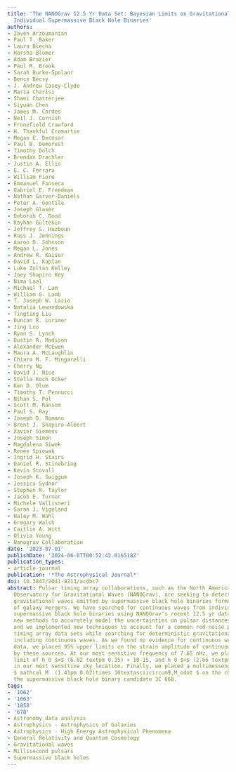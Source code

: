 ```yaml
---
title: 'The NANOGrav 12.5 Yr Data Set: Bayesian Limits on Gravitational Waves from
  Individual Supermassive Black Hole Binaries'
authors:
- Zaven Arzoumanian
- Paul T. Baker
- Laura Blecha
- Harsha Blumer
- Adam Brazier
- Paul R. Brook
- Sarah Burke-Spolaor
- Bence Bécsy
- J. Andrew Casey-Clyde
- Maria Charisi
- Shami Chatterjee
- Siyuan Chen
- James M. Cordes
- Neil J. Cornish
- Fronefield Crawford
- H. Thankful Cromartie
- Megan E. Decesar
- Paul B. Demorest
- Timothy Dolch
- Brendan Drachler
- Justin A. Ellis
- E. C. Ferrara
- William Fiore
- Emmanuel Fonseca
- Gabriel E. Freedman
- Nathan Garver-Daniels
- Peter A. Gentile
- Joseph Glaser
- Deborah C. Good
- Kayhan Gültekin
- Jeffrey S. Hazboun
- Ross J. Jennings
- Aaron D. Johnson
- Megan L. Jones
- Andrew R. Kaiser
- David L. Kaplan
- Luke Zoltan Kelley
- Joey Shapiro Key
- Nima Laal
- Michael T. Lam
- William G. Lamb
- T. Joseph W. Lazio
- Natalia Lewandowska
- Tingting Liu
- Duncan R. Lorimer
- Jing Luo
- Ryan S. Lynch
- Dustin R. Madison
- Alexander McEwen
- Maura A. McLaughlin
- Chiara M. F. Mingarelli
- Cherry Ng
- David J. Nice
- Stella Koch Ocker
- Ken D. Olum
- Timothy T. Pennucci
- Nihan S. Pol
- Scott M. Ransom
- Paul S. Ray
- Joseph D. Romano
- Brent J. Shapiro-Albert
- Xavier Siemens
- Joseph Simon
- Magdalena Siwek
- Renée Spiewak
- Ingrid H. Stairs
- Daniel R. Stinebring
- Kevin Stovall
- Joseph K. Swiggum
- Jessica Sydnor
- Stephen R. Taylor
- Jacob E. Turner
- Michele Vallisneri
- Sarah J. Vigeland
- Haley M. Wahl
- Gregory Walsh
- Caitlin A. Witt
- Olivia Young
- Nanograv Collaboration
date: '2023-07-01'
publishDate: '2024-06-07T00:52:42.016518Z'
publication_types:
- article-journal
publication: '*The Astrophysical Journal*'
doi: 10.3847/2041-8213/acdbc7
abstract: Pulsar timing array collaborations, such as the North American Nanohertz
  Observatory for Gravitational Waves (NANOGrav), are seeking to detect nanohertz
  gravitational waves emitted by supermassive black hole binaries formed in the aftermath
  of galaxy mergers. We have searched for continuous waves from individual circular
  supermassive black hole binaries using NANOGrav's recent 12.5 yr data set. We created
  new methods to accurately model the uncertainties on pulsar distances in our analysis,
  and we implemented new techniques to account for a common red-noise process in pulsar
  timing array data sets while searching for deterministic gravitational wave signals,
  including continuous waves. As we found no evidence for continuous waves in our
  data, we placed 95% upper limits on the strain amplitude of continuous waves emitted
  by these sources. At our most sensitive frequency of 7.65 nHz, we placed a sky-averaged
  limit of h 0 $<$ (6.82 textpm 0.35) × 10-15, and h 0 $<$ (2.66 textpm 0.15) × 10-15
  in our most sensitive sky location. Finally, we placed a multimessenger limit of
  $ mathcal M  (1.41pm 0.02)times 10textasciicircum9,M_odot $ on the chirp mass of
  the supermassive black hole binary candidate 3C 66B.
tags:
- '1062'
- '1663'
- '1858'
- '678'
- Astronomy data analysis
- Astrophysics - Astrophysics of Galaxies
- Astrophysics - High Energy Astrophysical Phenomena
- General Relativity and Quantum Cosmology
- Gravitational waves
- Millisecond pulsars
- Supermassive black holes
---
```


